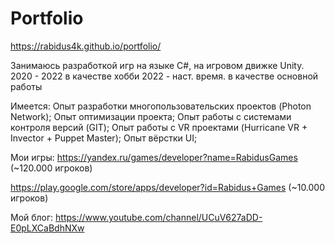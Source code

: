 # Portfolio

https://rabidus4k.github.io/portfolio/

Занимаюсь разработкой игр на языке C#, на игровом движке Unity.
2020 - 2022 в качестве хобби
2022 - наст. время. в качестве основной работы

Имеется:
Опыт разработки многопользовательских проектов (Photon Network);
Опыт оптимизации проекта;
Опыт работы с системами контроля версий (GIT);
Опыт работы с VR проектами (Hurricane VR + Invector + Puppet Master);
Опыт вёрстки UI;

Мои игры:
https://yandex.ru/games/developer?name=RabidusGames
(~120.000 игроков)

https://play.google.com/store/apps/developer?id=Rabidus+Games
(~10.000 игроков)

Мой блог:
https://www.youtube.com/channel/UCuV627aDD-E0pLXCaBdhNXw
